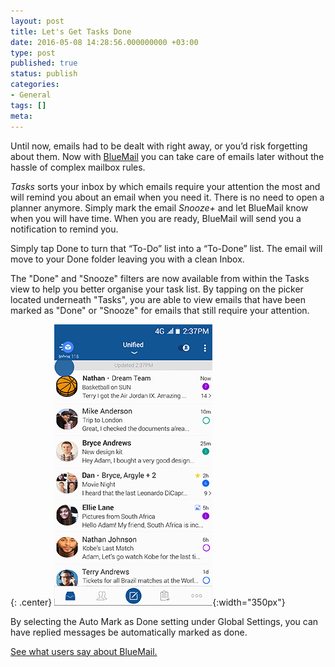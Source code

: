 ```yaml
---
layout: post
title: Let's Get Tasks Done
date: 2016-05-08 14:28:56.000000000 +03:00
type: post
published: true
status: publish
categories:
- General
tags: []
meta:
---
```


Until now, emails had to be dealt with right away, or you’d risk forgetting about them. Now with [BlueMail](http://bluemail.me) you can take care of emails later without the hassle of complex mailbox rules.

*Tasks* sorts your inbox by which emails require your attention the most and will remind you about an email when you need it. There is no need to open a planner anymore. Simply mark the email *Snooze+* and let BlueMail know when you will have time. When you are ready, BlueMail will send you a notification to remind you.

Simply tap Done to turn that “To-Do” list into a “To-Done” list. The email will move to your Done folder leaving you with a clean Inbox.

The "Done" and "Snooze" filters are now available from within the Tasks view to help you better organise your task list. By tapping on the picker located underneath "Tasks", you are able to view emails that have been marked as "Done" or "Snooze" for emails that still require your attention.

{: .center}
![Done](/assets/BlueMail_Tip_Tasks_Done.gif){:width="350px"}

By selecting the Auto Mark as Done setting under Global Settings, you can have replied messages be automatically marked as done.

[See what users say about BlueMail.](http://bluemailreviews.com)